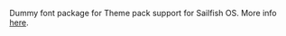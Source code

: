 Dummy font package for Theme pack support for Sailfish OS. More info [here](https://fravaccaro.github.io/themepacksupport-sailfishos/docs/getstarted.html).
